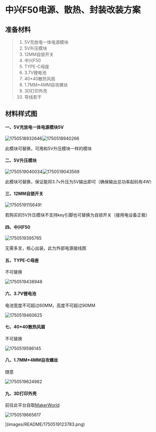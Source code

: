 # 中兴F50电源、散热、封装改装方案

## 准备材料

> 1. 5V充放电一体电源模块
> 2. 5V升压模块
> 3. 12MM自锁开关
> 4. 中兴F50
> 5. TYPE-C母座
> 6. 3.7V锂电池
> 7. 40*40散热风扇
> 8. 1.7MM*4MM自攻螺丝
> 9. 3D打印外壳
> 10. 导线若干

## 材料样式图

#### 一、5V充放电一体电源模块5V

![1750518932646](images/README/1750518932646.png)![1750518940266](images/README/1750518940266.png)

此模块可替换，可用和5V升压模块一样的模块

#### 二、5V升压模块

![1750519040034](images/README/1750519040034.png)![1750519043569](images/README/1750519043569.png)

此模块可替换，保证能将3.7v升压为5V输出即可（确保输出总功率起码有4W）

#### 三、12MM自锁开关

![1750519115649](images/README/1750519115649.png)!

若购买的5V升压模块不支持key引脚也可替换为自锁开关（接用电设备正极）

#### 四、中兴F50

![1750519395765](images/README/1750519395765.png)

无需多言，核心出装，此为外部电源接线图

#### 五、TYPE-C母座

不可替换

![1750519438948](images/README/1750519438948.png)

#### 六、3.7V锂电池

电池宽度不可超过60MM，高度不可超过90MM

![1750519460625](images/README/1750519460625.png)

#### 七、40*40散热风扇

不可替换

![1750519596145](images/README/1750519596145.png)

#### 八、1.7MM*4MM自攻螺丝

随意

![1750519624982](images/README/1750519624982.png)

#### 九、3D打印外壳

前往此平台自取[MakerWorld](https://makerworld.com.cn/zh/models/1339414-zhong-xing-f50san-re-dian-chi-zhan-shi-gai-zhuang#profileId-1444233)

![1750519665617](images/README/1750519665617.png)

](images/README/1750519123783.png)
